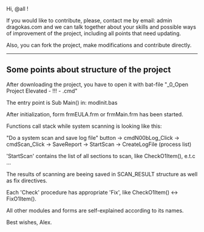 Hi, @all !

If you would like to contribute, please, contact me by email: admin <doggy> dragokas.com
and we can talk together about your skills and possible ways of improvement of the project, including all points that need updating.

Also, you can fork the project, make modifications and contribute directly.

--------------------------------------------
Some points about structure of the project
--------------------------------------------

After downloading the project, you have to open it with bat-file "_0_Open Project Elevated  - !!! - .cmd"

The entry point is Sub Main() in: modInit.bas

After initialization, form frmEULA.frm or frmMain.frm has been started.

Functions call stack while system scanning is looking like this:

"Do a system scan and save log file" button -> cmdN00bLog_Click -> cmdScan_Click -> SaveReport -> StartScan -> CreateLogFile (process list)

'StartScan' contains the list of all sections to scan, like CheckO1Item(), e.t.c ...

The results of scanning are beeing saved in SCAN_RESULT structure as well as fix directives.

Each 'Check' procedure has appropriate 'Fix', like CheckO1Item() <-> FixO1Item().

All other modules and forms are self-explained according to its names.

Best wishes,
Alex.